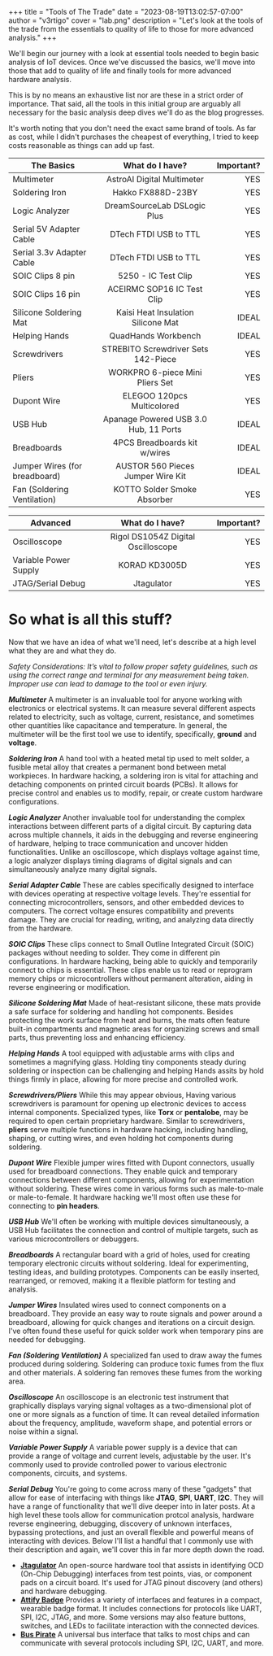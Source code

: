 +++
title = "Tools of The Trade"
date = "2023-08-19T13:02:57-07:00"
author = "v3rtigo"
cover  = "lab.png"
description = "Let's look at the tools of the trade from the essentials to quality of life to those for more advanced analysis."
+++

We'll begin our journey with a look at essential tools needed to begin basic analysis of IoT devices. Once we've discussed the basics, we'll move into those that add to quality of life and finally tools for more advanced hardware analysis.

This is by no means an exhaustive list nor are these in a strict order of importance.  That said, all the tools in this initial group are arguably all necessary for the basic analysis deep dives we'll do as the blog progresses. 

It's worth noting that you don't need the exact same brand of tools.  As far as cost, while I didn't purchases the cheapest of everything, I tried to keep costs reasonable as things can add up fast.

| The Basics       | What do I have?         | Important?  |
| ------------- |:-------------:| -----:|
| Multimeter | AstroAI Digital Multimeter | YES |
| Soldering Iron | Hakko FX888D-23BY  | YES |
| Logic Analyzer | DreamSourceLab DSLogic Plus | YES |
| Serial 5V Adapter Cable | DTech FTDI USB to TTL | YES |
| Serial 3.3v Adapter Cable | DTech FTDI USB to TTL      | YES |
| SOIC Clips 8 pin | 5250 - IC Test Clip | YES |
| SOIC Clips 16 pin | ACEIRMC SOP16 IC Test Clip | YES |
| Silicone Soldering Mat | Kaisi Heat Insulation Silicone Mat | IDEAL |
| Helping Hands | QuadHands Workbench | IDEAL |
| Screwdrivers | STREBITO Screwdriver Sets 142-Piece | YES |
| Pliers | WORKPRO 6-piece Mini Pliers Set | YES |
| Dupont Wire | ELEGOO 120pcs Multicolored | YES |
| USB Hub | Apanage Powered USB 3.0 Hub, 11 Ports | IDEAL |
| Breadboards | 4PCS Breadboards kit w/wires | IDEAL |
| Jumper Wires (for breadboard) | AUSTOR 560 Pieces Jumper Wire Kit | IDEAL |
| Fan (Soldering Ventilation) | KOTTO Solder Smoke Absorber | YES | 

| Advanced | What do I have? | Important? |
| ------------- |:-------------:| -----:|
| Oscilloscope | Rigol DS1054Z Digital Oscilloscope | YES |
| Variable Power Supply | KORAD KD3005D | YES |
| JTAG/Serial Debug | Jtagulator | YES |
# So what is all this stuff?

Now that we have an idea of what we'll need, let's describe at a high level what they are and what they do.

*Safety Considerations: It’s vital to follow proper safety guidelines, such as using the correct range and terminal for any measurement being taken. Improper use can lead to damage to the tool or even injury.*

***Multimeter***
A multimeter is an invaluable tool for anyone working with electronics or electrical systems. It can measure several different aspects related to electricity, such as voltage, current, resistance, and sometimes other quantities like capacitance and temperature. In general, the multimeter will be the first tool we use to identify, specifically, **ground** and **voltage**. 

***Soldering Iron***
A hand tool with a heated metal tip used to melt solder, a fusible metal alloy that creates a permanent bond between metal workpieces. In hardware hacking, a soldering iron is vital for attaching and detaching components on printed circuit boards (PCBs). It allows for precise control and enables us to modify, repair, or create custom hardware configurations.

***Logic Analyzer***
Another invaluable tool for understanding the complex interactions between different parts of a digital circuit. By capturing data across multiple channels, it aids in the debugging and reverse engineering of hardware, helping to trace communication and uncover hidden functionalities. Unlike an oscilloscope, which displays voltage against time, a logic analyzer displays timing diagrams of digital signals and can simultaneously analyze many digital signals.

***Serial Adapter Cable***
These are cables specifically designed to interface with devices operating at respective voltage levels. They're essential for connecting microcontrollers, sensors, and other embedded devices to computers. The correct voltage ensures compatibility and prevents damage. They are crucial for reading, writing, and analyzing data directly from the hardware.

***SOIC Clips***
These clips connect to Small Outline Integrated Circuit (SOIC) packages without needing to solder. They come in different pin configurations. In hardware hacking, being able to quickly and temporarily connect to chips is essential. These clips enable us to read or reprogram memory chips or microcontrollers without permanent alteration, aiding in reverse engineering or modification.

***Silicone Soldering Mat***
Made of heat-resistant silicone, these mats provide a safe surface for soldering and handling hot components. Besides protecting the work surface from heat and burns, the mats often feature built-in compartments and magnetic areas for organizing screws and small parts, thus preventing loss and enhancing efficiency.

***Helping Hands***
A tool equipped with adjustable arms with clips and sometimes a magnifying glass. Holding tiny components steady during soldering or inspection can be challenging and helping Hands assits by hold things firmly in place, allowing for more precise and controlled work.

***Screwdrivers/Pliers***
While this may appear obvious, Having various screwdrivers is paramount for opening up electronic devices to access internal components. Specialized types, like **Torx** or **pentalobe**, may be required to open certain proprietary hardware. Similar to screwdrivers, **pliers** serve multiple functions in hardware hacking, including handling, shaping, or cutting wires, and even holding hot components during soldering.

***Dupont Wire***
Flexible jumper wires fitted with Dupont connectors, usually used for breadboard connections. They enable quick and temporary connections between different components, allowing for experimentation without soldering. These wires come in various forms such as male-to-male or male-to-female. It hardware hacking we'll most often use these for connecting to **pin headers**.

***USB Hub***
We'll often be working with multiple devices simultaneously, a USB Hub facilitates the connection and control of multiple targets, such as various microcontrollers or debuggers.

***Breadboards***
A rectangular board with a grid of holes, used for creating temporary electronic circuits without soldering. Ideal for experimenting, testing ideas, and building prototypes. Components can be easily inserted, rearranged, or removed, making it a flexible platform for testing and analysis.

***Jumper Wires***
Insulated wires used to connect components on a breadboard. They provide an easy way to route signals and power around a breadboard, allowing for quick changes and iterations on a circuit design.  I've often found these useful for quick solder work when temporary pins are needed for debugging.

***Fan (Soldering Ventilation)***
A specialized fan used to draw away the fumes produced during soldering. Soldering can produce toxic fumes from the flux and other materials. A soldering fan removes these fumes from the working area.  
>
***Oscilloscope*** An oscilloscope is an electronic test instrument that graphically displays varying signal voltages as a two-dimensional plot of one or more signals as a function of time. It can reveal detailed information about the frequency, amplitude, waveform shape, and potential errors or noise within a signal.

***Variable Power Supply*** A variable power supply is a device that can provide a range of voltage and current levels, adjustable by the user. It's commonly used to provide controlled power to various electronic components, circuits, and systems.

 ***Serial Debug*** You're going to come across many of these "gadgets" that allow for ease of interfacing with things like **JTAG**, **SPI**, **UART**, **I2C**. They will have a range of functionality that we'll dive deeper into in later posts.  At a high level these tools allow for communication protcol analysis, hardware reverse engineering, debugging, discovery of unknown interfaces, bypassing protections, and just an overall flexible and powerful means of interacting with devices.  Below I'll list a handful that I commonly use with their description and again, we'll cover this in far more depth down the road.
 
 - **[Jtagulator](http://www.grandideastudio.com/jtagulator)** An open-source hardware tool that assists in identifying OCD (On-Chip Debugging) interfaces from test points, vias, or component pads on a circuit board. It's used for JTAG pinout discovery (and others) and hardware debugging.
 - **[Attify Badge](https://blog.attify.com/hack-iot-device)** Provides a variety of interfaces and features in a compact, wearable badge format. It includes connections for protocols like UART, SPI, I2C, JTAG, and more. Some versions may also feature buttons, switches, and LEDs to facilitate interaction with the connected devices.
 - **[Bus Pirate](http://dangerousprototypes.com/docs/Bus_Pirate)** A universal bus interface that talks to most chips and can communicate with several protocols including SPI, I2C, UART, and more.

